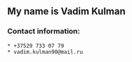 ## My name is Vadim Kulman
###  Contact information: 
    * +37529 733 07 79
    * vadim.kulman90@mail.ru 